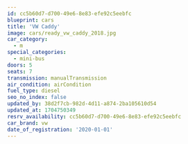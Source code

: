 ```yaml
---
id: cc5b60d7-d700-49e6-8e83-efe92c5eebfc
blueprint: cars
title: 'VW Caddy'
image: cars/ready_vw_caddy_2018.jpg
car_category:
  - m
special_categories:
  - mini-bus
doors: 5
seats: 7
transmission: manualTransmission
air_condition: airCondition
fuel_type: diesel
seo_no_index: false
updated_by: 38d2f7cb-982d-4d11-a874-2ba105610d54
updated_at: 1704750349
resrv_availability: cc5b60d7-d700-49e6-8e83-efe92c5eebfc
car_brand: vw
date_of_registration: '2020-01-01'
---
```


